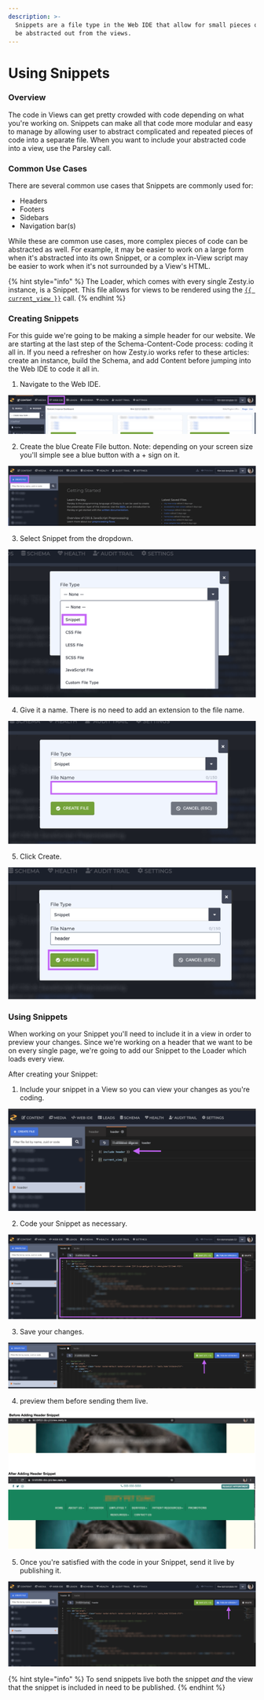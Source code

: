 ```yaml
---
description: >-
  Snippets are a file type in the Web IDE that allow for small pieces of code to
  be abstracted out from the views.
---
```


# Using Snippets

###  Overview 

The code in Views can get pretty crowded with code depending on what you're working on. Snippets can make all that code more modular and easy to manage by allowing user to abstract complicated and repeated pieces of code into a separate file. When you want to include your abstracted code into a view, use the Parsley  call. 

### Common Use Cases 

There are several common use cases that Snippets are commonly used for: 

* Headers 
* Footers 
* Sidebars 
* Navigation bar\(s\) 

While these are common use cases, more complex pieces of code can be abstracted as well. For example, it may be easier to work on a large form when it's abstracted into its own Snippet, or a complex in-View script may be easier to work when it's not surrounded by a View's HTML. 

{% hint style="info" %}
The Loader, which comes with every single Zesty.io instance, is a Snippet. This file allows for views to be rendered using the [`{{ current_view }}`](https://zesty.org/services/web-engine/introduction-to-parsley/parsley-index#current_view) call. 
{% endhint %}

### Creating Snippets 

For this guide we're going to be making a simple header for our website. We are starting at the last step of the Schema-Content-Code process: coding it all in. If you need a refresher on how Zesty.io works refer to these articles: create an instance, build the Schema, and add Content before jumping into the Web IDE to code it all in. 

1. Navigate to the Web IDE.

![Navigate to the Web IDE.](../.gitbook/assets/01-create-snippet-navigate-to-ide.png)

2. Create the blue Create File button. Note: depending on your screen size you'll simple see a blue button with a + sign on it.

![Create a new file.](../.gitbook/assets/02-create-snippet-blue-create-file-button.png)

3. Select Snippet from the dropdown.

![Select Snippet as your File Type.](../.gitbook/assets/03-create-snippet-select-snippet-from-dropdown.png)

4. Give it a name. There is no need to add an extension to the file name. 

![Give your snippet a name.](../.gitbook/assets/04-create-snippet-name-it.png)

5. Click Create.

![Click the green Create File button to create your file.](../.gitbook/assets/05-create-snippet-click-create-file.png)

### Using Snippets

When working on your Snippet you'll need to include it in a view in order to preview your changes. Since we're working on a header that we want to be on every single page, we're going to add our Snippet to the Loader which loads every view.

After creating your Snippet: 

1. Include your snippet in a View so you can view your changes as you're coding.

![Include your snippet in a view.](../.gitbook/assets/01-use-snip-include-in-view.png)

2. Code your Snippet as necessary.

![Add code to your snippet file.](../.gitbook/assets/02-use-snip-code-snippet-as-necessary.png)

3. Save your changes. 

![Save your changes.](../.gitbook/assets/03-use-snip-save-changes.png)

4. preview them before sending them live.

![Before and after adding the header snippet.](../.gitbook/assets/snippets-before-and-after.png)

5. Once you're satisfied with the code in your Snippet, send it live by publishing it.

![Publish your snippet once you&apos;re ready to go live.](../.gitbook/assets/05-use-snip-send-live.png)

{% hint style="info" %}
To send snippets live both the snippet _and_ the view that the snippet is included in need to be published.
{% endhint %}

